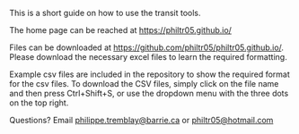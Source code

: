 This is a short guide on how to use the transit tools.

The home page can be reached at https://philtr05.github.io/

Files can be downloaded at https://github.com/philtr05/philtr05.github.io/. Please download the necessary excel files to learn the required formatting.

Example csv files are included in the repository to show the required format for the csv files.
To download the CSV files, simply click on the file name and then press Ctrl+Shift+S, or use the dropdown menu with the three dots on the top right.

Questions? Email philippe.tremblay@barrie.ca or philtr05@hotmail.com
 
